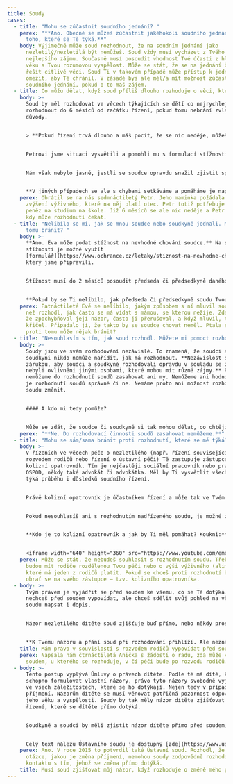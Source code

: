 ```yaml
---
title: Soudy
cases:
  - title: "Mohu se zúčastnit soudního jednání? "
    perex: "**Ano. Obecně se můžeš zúčastnit jakéhokoli soudního jednání, nejenom
      toho, které se Tě týká.**"
    body: Výjimečně může soud rozhodnout, že na soudním jednání jako
      nezletilý/nezletilá být nemůžeš. Soud vždy musí vycházet z Tvého
      nejlepšího zájmu. Současně musí posoudit vhodnost Tvé účasti z hlediska
      věku a Tvou rozumovou vyspělost. Může se stát, že se na jednání budou
      řešit citlivé věci. Soud Ti v takovém případě může přístup k jednání
      omezit, aby Tě chránil. V zásadě bys ale měl/a mít možnost zúčastnit se
      soudního jednání, pokud o to máš zájem.
  - title: Co můžu dělat, když soud příliš dlouho rozhoduje o věci, která se mě týká?
    body: >-
      Soud by měl rozhodovat ve věcech týkajících se dětí co nejrychleji. Měl by
      rozhodnout do 6 měsíců od začátku řízení, pokud tomu nebrání zvláštní
      důvody. 


      > **Pokud řízení trvá dlouho a máš pocit, že se nic neděje, můžeš i Ty podat stížnost na průtahy v řízení. Průtahem je dlouhá doba mezi jednotlivými úkony soudu, ke které není důvod. K sepsání stížnosti můžeš využít formulář, který najdeš [zde](https://www.ochrance.cz/letaky/stiznost-na-prutahy/formular_stiznosti-na-prutahy-v-soudnim-rizeni.pdf). Předseda nebo předsedkyně soudu musí na stížnost odpovědět do 30 dnů. Pokud na stížnost neodpoví, nebo pokud nebudeš s odpovědí spokojen/a, [napiš nám to](https://deti.ochrance.cz/kdo/jak/). Pokusím se Ti pomoci.**


      Petrovi jsme situaci vysvětili a pomohli mu s formulací stížnosti. Tu předseda soudu vyřídil. Podle něj ale k průtahům v řízení nedocházelo. Připustil, že řízení trvalo dlouho, ale vysvětlil mu, že to nebylo chybou soudu. Soudu se totiž nedařilo otci doručit žalobu.


      Nám však nebylo jasné, jestli se soudce opravdu snažil zjistit správnou adresu Petrova otce. Proto jsme to ověřili. Předsedovi soudu jsme museli dát za pravdu. Soudce se snažil situaci řešit a na několika úřadech ověřoval místo pobytu Petrova otce. Nakonec otce zastihl, žalobu doručil a po 7 měsících řízení vydal rozsudek. V tomto případě tedy předseda soudu při vyřizování stížnosti chybu neudělal. 


      **V jiných případech se ale s chybami setkáváme a pomáháme je napravit.** Třeba v případě holčičky, která byla po narození odebrána z péče rodičů. Soudu přitom trvalo 2 roky, než ve věci rozhodl. Více informací o tomto případu můžeš najít [zde](https://eso.ochrance.cz/Nalezene/Edit/8456).  Dalším příkladem byla žádost o zvýšení výživného pro holčičku se zdravotním postižením. V tomto případě soud rozhodoval více než 4 roky. Podrobnosti o tomto případu najdeš [zde](https://eso.ochrance.cz/Nalezene/Edit/7392).
    perex: Obrátil se na nás sedmnáctiletý Petr. Jeho maminka požádala soud o
      zvýšení výživného, které na něj platí otec. Petr totiž potřebuje více
      peněz na studium na škole. Již 6 měsíců se ale nic neděje a Petr nevěděl,
      kdy může rozhodnutí čekat.
  - title: "Nelíbilo se mi, jak se mnou soudce nebo soudkyně jednali. Mohu se proti
      tomu bránit? "
    body: >-
      **Ano. Eva může podat stížnost na nevhodné chování soudce.** Na sepsání
      stížnosti je možné využít
      [formulář](https://www.ochrance.cz/letaky/stiznost-na-nevhodne-chovani-soudnich-osob/formular_stiznost-na-nevhodne-chovani.pdf),
      který jsme připravili.


      Stížnost musí do 2 měsíců posoudit předseda či předsedkyně daného soudu. Ověří přitom, zda chování soudce bylo opravdu nevhodné. Každý člověk totiž může vnímat chování jinak. Úkolem předsedy soudu je tak posoudit, zda to, co se Ti na postupu soudce či soudkyně nelíbilo, bylo opravdu ze strany soudce nevhodné. Pokud zjistí, že se soudce nebo soudkyně chovali nevhodně, musí přijmout opatření, aby se to příště neopakovalo. Může například věc se soudcem projednat, nebo mu třeba uložit důtku.


      **Pokud by se Ti nelíbilo, jak předseda či předsedkyně soudu Tvou stížnost vyřídili, napiš [nám](https://deti.ochrance.cz/kdo/jak/). Můžeme to s nimi řešit.**
    perex: Patnáctileté Evě se nelíbilo, jakým způsobem s ní mluvil soudce předtím,
      než rozhodl, jak často se má vídat s mámou, se kterou nežije. Zdálo se jí,
      že zpochybňoval její názor, často ji přerušoval, a když mluvil, takřka
      křičel. Připadalo jí, že takto by se soudce chovat neměl. Ptala se, zda se
      proti tomu může nějak bránit?
  - title: "Nesouhlasím s tím, jak soud rozhodl. Můžete mi pomoct rozhodnutí změnit? "
    body: >-
      Soudy jsou ve svém rozhodování nezávislé. To znamená, že soudci ani
      soudkyni nikdo nemůže nařídit, jak má rozhodnout. **Nezávislost soudů je
      zárukou, aby soudci a soudkyně rozhodovali opravdu v souladu se zákonem a
      nebyli ovlivněni jinými osobami, které mohou mít různé zájmy.** Proto
      nemůžeme do rozhodnutí soudů zasahovat ani my. Nemůžeme ani hodnotit, zda
      je rozhodnutí soudů správné či ne. Nemáme proto ani možnost rozhodnutí
      soudu změnit.


      #### A kdo mi tedy pomůže?


      Může se zdát, že soudce či soudkyně si tak mohou dělat, co chtějí, a nikdo je nemůže kontrolovat. Tak tomu ale není. **Kontrolu zajišťují nadřízené soudy.** Pokud někdo z účastníků či účastnic soudního řízení nesouhlasí s rozhodnutím soudu, může se proti němu odvolat nebo jinak bránit. Vše pak posoudí nadřízený soud.
    perex: "**Ne. Do rozhodovací činnosti soudů zasahovat nemůžeme.**"
  - title: "Mohu se sám/sama bránit proti rozhodnutí, které se mě týká? "
    body: >-
      V řízeních ve věcech péče o nezletilého (např. řízení související s
      rozvodem rodičů nebo řízení o ústavní péči) Tě zastupuje zástupce – tzv.
      kolizní opatrovník. Tím je nejčastěji sociální pracovník nebo pracovnice
      OSPOD, někdy také advokát či advokátka. Měl by Ti vysvětlit všechno, co se
      týká průběhu i důsledků soudního řízení. 


      Právě kolizní opatrovník je účastníkem řízení a může tak ve Tvém zájmu činit veškeré úkony. Pokud se Ti rozhodnutí soudu nelíbí a chceš se proti němu bránit, promluv si s ním. **Kolizní opatrovník může proti rozhodnutí soudu podat odvolání k nadřízenému soudu. Ty sám/sama odvolání podat nemůžeš.** 


      Pokud nesouhlasíš ani s rozhodnutím nadřízeného soudu, je možné zvážit **ústavní stížnost**. O té rozhoduje Ústavní soud, který chrání základní práva a svobody. Mezi ně patří například i právo na ochranu rodinného života. Ústavní soud nevylučuje, že ústavní stížnost podá samotné dítě. Ústavní soud bude při podání takové stížnosti posuzovat, zda máš takovou rozumovou a citovou vyspělost, že se dokážeš samostatně vyjádřit k tomu, čeho se řízení týká, a tedy stížnost podat. Více informací najdeš v tomto [rozhodnutí Ústavního soudu](https://nalus.usoud.cz/Search/GetText.aspx?sz=1-1629-16_1). Pozor ale na to, že před Ústavním soudem musí být všichni zastoupeni advokátem nebo advokátkou – pokud bys podal/a stížnost sám/sama, Ústavní soud Tě vyzve, abys doložil, že Tě zastupuje advokát či advokátka. 


      **Kdo je to kolizní opatrovník a jak by Ti měl pomáhat? Koukni:** 


      <iframe width="640" height="360" src="https://www.youtube.com/embed/cHw1A8z36Ac" title="YouTube video player" frameborder="0" allow="accelerometer; autoplay; clipboard-write; encrypted-media; gyroscope; picture-in-picture" allowfullscreen></iframe>
    perex: Může se stát, že nebudeš souhlasit s rozhodnutím soudu. Třeba o tom, jak
      budou mít rodiče rozdělenou Tvou péči nebo o výši výživného (alimentů),
      které má jeden z rodičů platit. Pokud se chceš proti rozhodnutí bránit,
      obrať se na svého zástupce – tzv. kolizního opatrovníka.
  - body: >-
      Tvým právem je vyjádřit se před soudem ke všemu, co se Tě dotýká. Pokud
      nechceš před soudem vypovídat, ale chceš sdělit svůj pohled na věc, můžeš
      soudu napsat i dopis.


      Názor nezletilého dítěte soud zjišťuje buď přímo, nebo někdy prostřednictvím sociálního pracovníka či sociální pracovnice OSPOD. V obou případech platí, že mluvit by s Tebou měli bez přítomnosti dalších osob (třeba i rodičů).


      **K Tvému názoru a přání soud při rozhodování přihlíží. Ale neznamená to, že vždy musí rozhodnout přesně podle Tvého přání.**
    title: Mám právo v souvislosti s rozvodem rodičů vypovídat před soudem?
    perex: Napsala nám čtrnáctiletá Anička s žádostí o radu, zda může vypovídat před
      soudem, u kterého se rozhoduje, v čí péči bude po rozvodu rodičů.
  - body: >-
      Tento postup vyplývá Úmluvy o právech dítěte. Podle té má dítě, které je
      schopno formulovat vlastní názory, právo tyto názory svobodně vyjadřovat
      ve všech záležitostech, které se ho dotýkají. Nejen tedy v případě změny
      příjmení. Názorům dítěte se musí věnovat patřičná pozornost odpovídající
      jeho věku a vyspělosti. Soudy by tak měly názor dítěte zjišťovat v každém
      řízení, které se dítěte přímo dotýká.


      Soudkyně a soudci by měli zjistit názor dítěte přímo před soudem, pokud tomu nebrání zvlášť významné okolnosti. Ústavní soud ovšem dodal, že v **žádném případě nelze z Úmluvy o právech dítěte dovodit, že by názor dítěte byl pro soud zavazující a že by tudíž nemohl rozhodnout odlišně od tohoto názoru.** V opačném případě by totiž bylo jakékoliv soudní řízení nadbytečné – postačovalo by, aby se všechny dotčené osoby a orgány dozvěděly o názoru dítěte a z něj pak ve své činnosti nadále vycházely.


      Celý text nálezu Ústavního soudu je dostupný [zde](https://www.usoud.cz/fileadmin/user_upload/Tiskova_mluvci/Publikovane_nalezy/IV._US_3900_14_an.pdf) (sp. zn. IV. ÚS 3900/14 ze dne 4. listopadu 2015).
    perex: Ano. V roce 2015 to potvrdil také Ústavní soud. Rozhodl, že o tak zásadní
      otázce, jakou je změna příjmení, nemohou soudy zodpovědně rozhodovat bez
      kontaktu s tím, jehož se změna přímo dotýká.
    title: Musí soud zjišťovat můj názor, když rozhoduje o změně mého příjmení?
---
```

